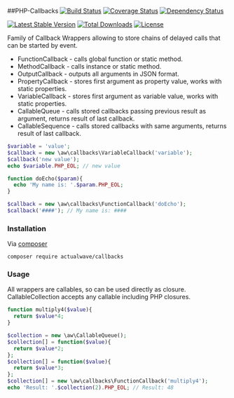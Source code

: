 ##PHP-Callbacks
[![Build Status](https://travis-ci.org/burdiuz/php-callbacks.svg?branch=master)](https://travis-ci.org/burdiuz/php-callbacks)
[![Coverage Status](https://coveralls.io/repos/burdiuz/php-callbacks/badge.svg?branch=master&service=github)](https://coveralls.io/github/burdiuz/php-callbacks?branch=master)
[![Dependency Status](https://www.versioneye.com/user/projects/568ba879eb4f47003c001399/badge.svg?style=flat)](https://www.versioneye.com/user/projects/568ba879eb4f47003c001399)

[![Latest Stable Version](https://poser.pugx.org/actualwave/callbacks/v/stable)](https://packagist.org/packages/actualwave/callbacks) [![Total Downloads](https://poser.pugx.org/actualwave/callbacks/downloads)](https://packagist.org/packages/actualwave/callbacks) [![License](https://poser.pugx.org/actualwave/callbacks/license)](https://packagist.org/packages/actualwave/callbacks)

Family of Callback Wrappers allowing to store chains of delayed calls that can be started by event.
* FunctionCallback - calls global function or static method.
* MethodCallback - calls instance or static method.
* OutputCallback - outputs all arguments in JSON format.
* PropertyCallback - stores first argument as property value, works with static properties.
* VariableCallback - stores first argument as variable value, works with static properties.
* CallableQueue - calls stored callbacks passing previous result as argument, returns result of last callback.
* CallableSequence - calls stored callbacks with same arguments, returns result of last callback.
```php
$variable = 'value';
$callback = new \aw\callbacks\VariableCallback('variable');
$callback('new value');
echo $variable.PHP_EOL; // new value

function doEcho($param){
  echo 'My name is: '.$param.PHP_EOL;
}

$callback = new \aw\callbacks\FunctionCallback('doEcho');
$callback('####'); // My name is: ####
```

### Installation
Via [composer](https://getcomposer.org/)
```
composer require actualwave/callbacks
```

### Usage
All wrappers are callables, so can be used directly as closure.
CallableCollection accepts any callable including PHP closures.
```php
function multiply4($value){
  return $value*4;
}

$collection = new \aw\CallableQueue();
$collection[] = function($value){
  return $value*2;
};
$collection[] = function($value){
  return $value*3;
};
$collection[] = new \aw\callbacks\FunctionCallback('multiply4');
echo 'Result: '.$collection(2).PHP_EOL; // Result: 48
```